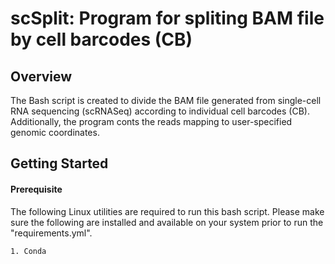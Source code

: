 # scSplit: Program for spliting BAM file by cell barcodes (CB)
## Overview

The Bash script is created to divide the BAM file generated from single-cell RNA sequencing (scRNASeq) according to individual cell barcodes (CB). Additionally, the program conts the reads mapping to user-specified genomic coordinates.

## Getting Started

#### Prerequisite
  The following Linux utilities are required to run this bash script. Please make sure the following are installed and available on your system prior to run the "requirements.yml".<br />
  ```
  1. Conda

  ```
